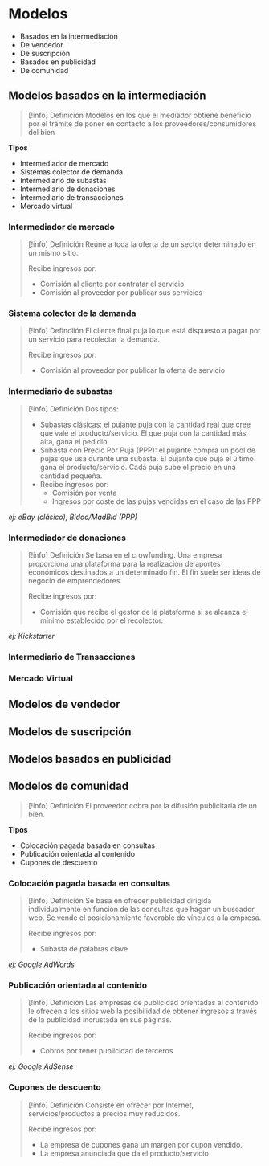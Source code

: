 
# Modelos
- Basados en la intermediación
- De vendedor
- De suscripción
- Basados en publicidad
- De comunidad

## Modelos basados en la intermediación
> [!info] Definición
> Modelos en los que el mediador obtiene beneficio por el trámite de poner en contacto a los proveedores/consumidores del bien

**Tipos**
- Intermediador de mercado
- Sistemas colector de demanda
- Intermediario de subastas
- Intermediario de donaciones
- Intermediario de transacciones
- Mercado virtual
### Intermediador de mercado
> [!info] Definición
> Reúne a toda la oferta de un sector determinado en un mismo sitio.
> 
> Recibe ingresos por:
> - Comisión al cliente por contratar el servicio
> - Comisión al proveedor por publicar sus servicios

### Sistema colector de la demanda
> [!info] Definciión
> El cliente final puja lo que está dispuesto a pagar por un servicio para recolectar la demanda.
> 
> Recibe ingresos por:
> - Comisión al proveedor por publicar la oferta de servicio

### Intermediario de subastas
> [!info] Definición
> Dos tipos:
> - Subastas clásicas: el pujante puja con la cantidad real que cree que vale el producto/servicio. El que puja con la cantidad más alta, gana el pedidio.
> - Subasta con Precio Por Puja (PPP): el pujante compra un pool de pujas que usa durante una subasta. El pujante que puja el último gana el producto/servicio. Cada puja sube el precio en una cantidad pequeña.
> - 
>   Recibe ingresos por:
>   - Comisión por venta
>   - Ingresos por coste de las pujas vendidas en el caso de las PPP

*ej: eBay (clásico), Bidoo/MadBid (PPP)*

### Intermediador de donaciones
> [!info] Definición
> Se basa en el crowfunding. Una empresa proporciona una plataforma para la realización de aportes económicos destinados a un determinado fin. El fin suele ser ideas de negocio de emprendedores.
> 
> Recibe ingresos por:
> - Comisión que recibe el gestor de la plataforma si se alcanza el mínimo establecido por el recolector.

*ej: Kickstarter*


### Intermediario de Transacciones

### Mercado Virtual


## Modelos de vendedor

## Modelos de suscripción

## Modelos basados en publicidad


## Modelos de comunidad
> [!info] Definición
> El proveedor cobra por la difusión publicitaria de un bien.

**Tipos**
- Colocación pagada basada en consultas
- Publicación orientada al contenido
- Cupones de descuento

### Colocación pagada basada en consultas
> [!info] Definición
> Se basa en ofrecer publicidad dirigida individualmente en función de las consultas que hagan un buscador web. Se vende el posicionamiento favorable de vínculos a la empresa.
> 
> Recibe ingresos por:
> - Subasta de palabras clave

*ej: Google AdWords*

### Publicación orientada al contenido
> [!info] Definición
> Las empresas de publicidad orientadas al contenido le ofrecen a los sitios web la posibilidad de obtener ingresos a través de la publicidad incrustada en sus páginas.
> 
> Recibe ingresos por:
> - Cobros por tener publicidad de terceros

*ej: Google AdSense*

### Cupones de descuento
> [!info] Definición
> Consiste en ofrecer por Internet, servicios/productos a precios muy reducidos.
> 
> Recibe ingresos por:
> - La empresa de cupones gana un margen por cupón vendido.
> - La empresa anunciada que da el producto/servicio 